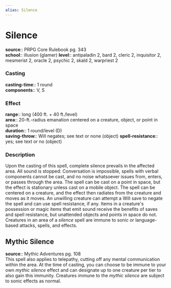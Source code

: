 ```yaml
---
alias: Silence
---
```


# Silence 

**source**:: PRPG Core Rulebook pg. 343  
**school**:: illusion (glamer)
**level**:: antipaladin 2, bard 2, cleric 2, inquisitor 2, mesmerist 2, oracle 2, psychic 2, skald 2, warpriest 2

### Casting 

**casting-time**:: 1 round  
**components**:: V, S

### Effect 

**range**:: long (400 ft. + 40 ft./level)  
**area**:: 20-ft.-radius emanation centered on a creature, object, or point in space  
**duration**:: 1 round/level (D)  
**saving-throw**:: Will negates; see text or none (object)
**spell-resistance**:: yes; see text or no (object)

### Description 

Upon the casting of this spell, complete silence prevails in the affected area. All sound is stopped: Conversation is impossible, spells with verbal components cannot be cast, and no noise whatsoever issues from, enters, or passes through the area. The spell can be cast on a point in space, but the effect is stationary unless cast on a mobile object. The spell can be centered on a creature, and the effect then radiates from the creature and moves as it moves. An unwilling creature can attempt a Will save to negate the spell and can use spell resistance, if any. Items in a creature's possession or magic items that emit sound receive the benefits of saves and spell resistance, but unattended objects and points in space do not. Creatures in an area of a *silence* spell are immune to sonic or language-based attacks, spells, and effects.

## Mythic Silence 

**source**:: Mythic Adventures pg. 108  
This spell also applies to telepathy, cutting off any mental communication within the area. At the time of casting, you can choose to be immune to your own *mythic silence* effect and can designate up to one creature per tier to also gain this immunity. Creatures immune to the *mythic silence* are subject to sonic effects as normal.
